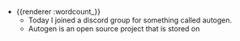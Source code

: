 - {{renderer :wordcount_}}
	- Today I joined a discord group for something called autogen.
	- Autogen is an open source project that is stored on